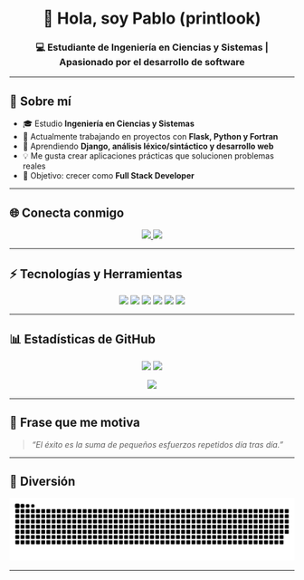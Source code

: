 <!-- Perfil de GitHub de printlook -->

<h1 align="center">👋 Hola, soy Pablo (printlook)</h1>
<h3 align="center">💻 Estudiante de Ingeniería en Ciencias y Sistemas | Apasionado por el desarrollo de software</h3>

---

## 🚀 Sobre mí
- 🎓 Estudio **Ingeniería en Ciencias y Sistemas**  
- 🔭 Actualmente trabajando en proyectos con **Flask, Python y Fortran**  
- 🌱 Aprendiendo **Django, análisis léxico/sintáctico y desarrollo web**  
- 💡 Me gusta crear aplicaciones prácticas que solucionen problemas reales  
- 🎯 Objetivo: crecer como **Full Stack Developer**  

---

## 🌐 Conecta conmigo
<p align="center">
  <a href="https://github.com/printlook">
    <img src="https://img.shields.io/badge/GitHub-%2312100E.svg?&style=for-the-badge&logo=github&logoColor=white"/>
  </a>
  <a href="https://www.linkedin.com/in/tu-linkedin-aqui">
    <img src="https://img.shields.io/badge/LinkedIn-%230077B5.svg?&style=for-the-badge&logo=linkedin&logoColor=white"/>
  </a>
</p>

---

## ⚡ Tecnologías y Herramientas
<p align="center">
  <img src="https://img.shields.io/badge/Python-3776AB?style=for-the-badge&logo=python&logoColor=white"/>
  <img src="https://img.shields.io/badge/Flask-000000?style=for-the-badge&logo=flask&logoColor=white"/>
  <img src="https://img.shields.io/badge/Django-092E20?style=for-the-badge&logo=django&logoColor=white"/>
  <img src="https://img.shields.io/badge/Fortran-734F96?style=for-the-badge&logo=fortran&logoColor=white"/>
  <img src="https://img.shields.io/badge/C-00599C?style=for-the-badge&logo=c&logoColor=white"/>
  <img src="https://img.shields.io/badge/Git-F05032?style=for-the-badge&logo=git&logoColor=white"/>
</p>

---

## 📊 Estadísticas de GitHub
<p align="center">
  <img src="https://github-readme-stats.vercel.app/api?username=printlook&show_icons=true&theme=radical" height="150"/>
  <img src="https://streak-stats.demolab.com?user=printlook&theme=radical&border_radius=5" height="150"/>
</p>

<p align="center">
  <img src="https://github-readme-stats.vercel.app/api/top-langs/?username=printlook&layout=compact&theme=radical" height="150"/>
</p>

---

## 🎯 Frase que me motiva
> *“El éxito es la suma de pequeños esfuerzos repetidos día tras día.”*  

---

## 🐍 Diversión
![Snake animation](https://raw.githubusercontent.com/platane/platane/output/github-contribution-grid-snake.svg)

---
